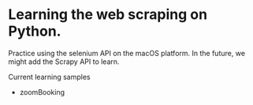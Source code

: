 # Learning the web scraping on Python.

Practice using the selenium API on the macOS platform. In the future, we might add the Scrapy API to learn.

Current learning samples
- zoomBooking